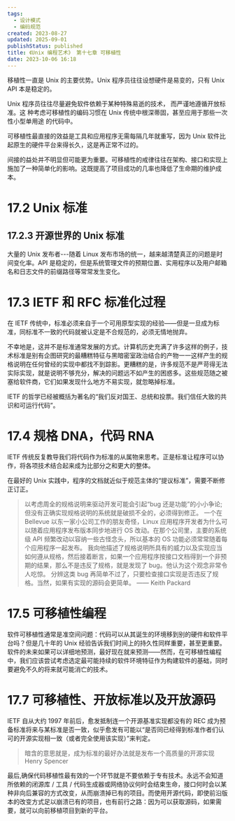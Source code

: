 ```yaml
---
tags:
  - 设计模式
  - 编码规范
created: 2023-08-27
updated: 2025-09-01
publishStatus: published
title: 《Unix 编程艺术》 第十七章 可移植性
date: 2023-10-06 16:18
---
```


移植性一直是 Unix 的主要优势。Unix 程序员往往设想硬件是易变的，只有 Unix API 本是稳定的。

Unix 程序员往往尽量避免软件依赖于某种特殊易逝的技术， 而严谨地遵循开放标准。这
种考虑可移植性的编码习惯在 Unix 传统中根深蒂固，甚至应用于那些一次性小型单用途
的代码中。

可移植性最直接的效益是工具和应用程序无需每隔几年就重写，因为 Unix 软件比起原生的硬件平台来得长久，这是再正常不过的。

间接的益处并不明显但可能更为重要。可移植性的戒律往往在架构、接口和实现上施加了一种简单化的影响。这既提高了项目成功的几率也降低了生命期的维护成本。

# 17.2 Unix 标准

## 17.2.3 开源世界的 Unix 标准

大量的 Unix 发布者---随着 Linux 发布市场的统一，越来越清楚真正的问题是时间变化率。API 是稳定的，但是系统管理文件的预期位置、实用程序以及用户邮箱名和日志文件的前缀路径等常常发生变化。

# 17.3 IETF 和 RFC 标准化过程

在 IETF 传统中，标准必须来自于一个可用原型实现的经验——但是一旦成为标准，同标准不一致的代码就被认定是不合规范的，必须无情地抛弃。

不幸地是，这并不是标准通常发展的方式。计算机历史充满了许多这样的例子，技术标准是别有企图研究的最糟糕特征与黑暗密室政治结合的产物一一这样产生的规格说明在任何曾经的实现中都找不到踪影。更糟糕的是，许多规范不是严苛得无法实际实现，就是说明不够充分，解决的问题远不如产生的困惑多。这些规范随之被塞给软件商，它们如果发现什么地方不易实现，就忽略掉标准。

IETF 的哲学已经被概括为著名的“我们反对国王、总统和投票。我们信任大致的共识和可运行代码”。

# 17.4 规格 DNA，代码 RNA

IETF 传统反复教导我们将代码作为标准的从属物来思考。正是标准让程序可以协作，将各项技术结合起来成为比部分之和更大的整体。

在最好的 Unix 实践中，程序的文档就近似于规范主体的“提议标准”，需要不断修正订正。

> 以考虑周全的规格说明来驱动开发可能会引起“bug 还是功能”的小小争论;但没有正确实现规格说明的系统就是破损不全的，必须得到修正。
> 一个在 Bellevue 以东一家小公司工作的朋友奇怪，Linux 应用程序开发者为什么可以随着应用程序发布版本同步地进行 OS 改动。在那个公司里，主要的系统级 API 频繁改动以容纳一些古怪念头，所以基本的 OS 功能必须常常随着每个应用程序一起发布。
> 我向他描述了规格说明所具有的威力以及实现应当如何遵从规格，然后接着断言，如果一个应用程序按接口文档得到一个非预期的结果，那么不是违反了规格，就是发现了 bug。他认为这个观念非常令人吃惊。
> 分辨这类 bug 再简单不过了，只要检查接口实现是否违反了规格。当然，如果有实现的源码会更简单。
> —— Keith Packard

# 17.5 可移植性编程

软件可移植性通常是准空间问题：代码可以从其诞生的环境移到别的硬件和软件平台吗？但是几十年的 Unix 经验告诉我们时间上的持久性同样重要，甚至更重要。软件的未来如果可以详细地预测，最好现在就来预测——然而，在可移植性编程中，我们应该尝试考虑选定最可能持续的软件环境特征作为构建软件的基础，同时要避免不久的将来就可能消亡的技术。

# 17.7 可移植性、开放标准以及开放源码

IETF 自从大约 1997 年前后，愈发抵制连一个开源基准实现都没有的 REC 成为预备标准将来与某标准是否一致，似乎愈发有可能以“是否同已经得到标准作者们认可的开源实现相一致（或者完全使用该实现）”来判定。

> 暗含的意思就是，成为标准的最好办法就是发布一个高质量的开源实现
> Henry Spencer

最后,确保代码移植性最有效的一个环节就是不要依赖于专有技术。永远不会知道所依赖的闭源库 / 工具 / 代码生成器或网络协议何时会结束生命，接口何时会以某种非向后兼容的方式改变，从而崩溃掉已有的项目。而使用开源代码，即使前沿版本的改变方式足以崩溃已有的项目，也有前行之路：因为可以获取源码，如果需要，就可以向前移植项目到新的平台。

